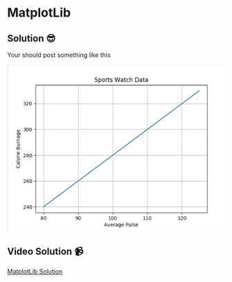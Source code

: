 # MatplotLib

## Solution 😎

Your should post something like this

![image](../../../assets/matplotLibSolucion.png)

## Video Solution 📹

[MatplotLib Solution](https://edpuzzle.com/assignments/637d8d841ac95640fd95a221/watch)


